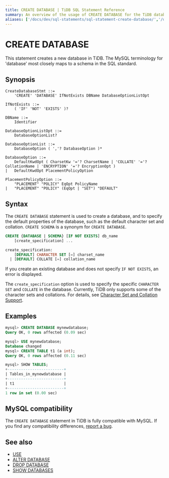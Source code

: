```yaml
---
title: CREATE DATABASE | TiDB SQL Statement Reference
summary: An overview of the usage of CREATE DATABASE for the TiDB database.
aliases: ['/docs/dev/sql-statements/sql-statement-create-database/','/docs/dev/reference/sql/statements/create-database/']
---
```


# CREATE DATABASE

This statement creates a new database in TiDB. The MySQL terminology for 'database' most closely maps to a schema in the SQL standard.

## Synopsis

```ebnf+diagram
CreateDatabaseStmt ::=
    'CREATE' 'DATABASE' IfNotExists DBName DatabaseOptionListOpt

IfNotExists ::=
    ( 'IF' 'NOT' 'EXISTS' )?

DBName ::=
    Identifier

DatabaseOptionListOpt ::=
    DatabaseOptionList?

DatabaseOptionList ::=
    DatabaseOption ( ','? DatabaseOption )*

DatabaseOption ::=
    DefaultKwdOpt ( CharsetKw '='? CharsetName | 'COLLATE' '='? CollationName | 'ENCRYPTION' '='? EncryptionOpt )
|   DefaultKwdOpt PlacementPolicyOption

PlacementPolicyOption ::=
    "PLACEMENT" "POLICY" EqOpt PolicyName
|   "PLACEMENT" "POLICY" (EqOpt | "SET") "DEFAULT"
```

## Syntax

The `CREATE DATABASE` statement is used to create a database, and to specify the default properties of the database, such as the default character set and collation. `CREATE SCHEMA` is a synonym for `CREATE DATABASE`.

```sql
CREATE {DATABASE | SCHEMA} [IF NOT EXISTS] db_name
    [create_specification] ...

create_specification:
    [DEFAULT] CHARACTER SET [=] charset_name
  | [DEFAULT] COLLATE [=] collation_name
```

If you create an existing database and does not specify `IF NOT EXISTS`, an error is displayed.

The `create_specification` option is used to specify the specific `CHARACTER SET` and `COLLATE` in the database. Currently, TiDB only supports some of the character sets and collations. For details, see [Character Set and Collation Support](/character-set-and-collation.md).

## Examples

```sql
mysql> CREATE DATABASE mynewdatabase;
Query OK, 0 rows affected (0.09 sec)

mysql> USE mynewdatabase;
Database changed
mysql> CREATE TABLE t1 (a int);
Query OK, 0 rows affected (0.11 sec)

mysql> SHOW TABLES;
+-------------------------+
| Tables_in_mynewdatabase |
+-------------------------+
| t1                      |
+-------------------------+
1 row in set (0.00 sec)
```

## MySQL compatibility

The `CREATE DATABASE` statement in TiDB is fully compatible with MySQL. If you find any compatibility differences, [report a bug](/support.md).

## See also

* [USE](/sql-statements/sql-statement-use.md)
* [ALTER DATABASE](/sql-statements/sql-statement-alter-database.md)
* [DROP DATABASE](/sql-statements/sql-statement-drop-database.md)
* [SHOW DATABASES](/sql-statements/sql-statement-show-databases.md)
